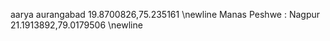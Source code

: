 aarya aurangabad 19.8700826,75.235161 \newline
Manas Peshwe : Nagpur 21.1913892,79.0179506 \newline
